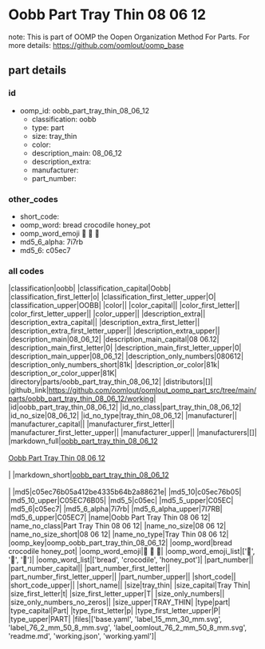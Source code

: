 # Oobb Part Tray Thin 08 06 12  

note: This is part of OOMP the Oopen Organization Method For Parts. For more details: https://github.com/oomlout/oomp_base

##  part details





### id
* oomp_id: oobb_part_tray_thin_08_06_12
  * classification: oobb
  * type: part
  * size: tray_thin
  * color: 
  * description_main: 08_06_12
  * description_extra: 
  * manufacturer: 
  * part_number: 

### other_codes
* short_code: 
* oomp_word: bread crocodile honey_pot
* oomp_word_emoji :bread: :crocodile: :honey_pot:
* md5_6_alpha: 7i7rb
* md5_6: c05ec7

### all codes 
|classification|oobb|
|classification_capital|Oobb|
|classification_first_letter|o|
|classification_first_letter_upper|O|
|classification_upper|OOBB|
|color||
|color_capital||
|color_first_letter||
|color_first_letter_upper||
|color_upper||
|description_extra||
|description_extra_capital||
|description_extra_first_letter||
|description_extra_first_letter_upper||
|description_extra_upper||
|description_main|08_06_12|
|description_main_capital|08 06.12|
|description_main_first_letter|0|
|description_main_first_letter_upper|0|
|description_main_upper|08_06_12|
|description_only_numbers|080612|
|description_only_numbers_short|81k|
|description_or_color|81k|
|description_or_color_upper|81K|
|directory|parts/oobb_part_tray_thin_08_06_12|
|distributors|[]|
|github_link|https://github.com/oomlout/oomlout_oomp_part_src/tree/main/parts/oobb_part_tray_thin_08_06_12/working|
|id|oobb_part_tray_thin_08_06_12|
|id_no_class|part_tray_thin_08_06_12|
|id_no_size|08_06_12|
|id_no_type|tray_thin_08_06_12|
|manufacturer||
|manufacturer_capital||
|manufacturer_first_letter||
|manufacturer_first_letter_upper||
|manufacturer_upper||
|manufacturers|[]|
|markdown_full|[oobb_part_tray_thin_08_06_12](https://github.com/oomlout/oomlout_oomp_part_src/tree/main/parts/oobb_part_tray_thin_08_06_12/working)<br>[](https://github.com/oomlout/oomlout_oomp_part_src/tree/main/parts/oobb_part_tray_thin_08_06_12/working)<br>[Oobb Part Tray Thin 08 06 12](https://github.com/oomlout/oomlout_oomp_part_src/tree/main/parts/oobb_part_tray_thin_08_06_12/working)<br><br>|
|markdown_short|[oobb_part_tray_thin_08_06_12](https://github.com/oomlout/oomlout_oomp_part_src/tree/main/parts/oobb_part_tray_thin_08_06_12/working)<br><br>|
|md5|c05ec76b05a412be4335b64b2a88621e|
|md5_10|c05ec76b05|
|md5_10_upper|C05EC76B05|
|md5_5|c05ec|
|md5_5_upper|C05EC|
|md5_6|c05ec7|
|md5_6_alpha|7i7rb|
|md5_6_alpha_upper|7I7RB|
|md5_6_upper|C05EC7|
|name|Oobb Part Tray Thin 08 06 12|
|name_no_class|Part Tray Thin 08 06 12|
|name_no_size|08 06 12|
|name_no_size_short|08 06 12|
|name_no_type|Tray Thin 08 06 12|
|oomp_key|oomp_oobb_part_tray_thin_08_06_12|
|oomp_word|bread crocodile honey_pot|
|oomp_word_emoji|:bread: :crocodile: :honey_pot:|
|oomp_word_emoji_list|[':bread:', ':crocodile:', ':honey_pot:']|
|oomp_word_list|['bread', 'crocodile', 'honey_pot']|
|part_number||
|part_number_capital||
|part_number_first_letter||
|part_number_first_letter_upper||
|part_number_upper||
|short_code||
|short_code_upper||
|short_name||
|size|tray_thin|
|size_capital|Tray Thin|
|size_first_letter|t|
|size_first_letter_upper|T|
|size_only_numbers||
|size_only_numbers_no_zeros||
|size_upper|TRAY_THIN|
|type|part|
|type_capital|Part|
|type_first_letter|p|
|type_first_letter_upper|P|
|type_upper|PART|
|files|['base.yaml', 'label_15_mm_30_mm.svg', 'label_76_2_mm_50_8_mm.svg', 'label_oomlout_76_2_mm_50_8_mm.svg', 'readme.md', 'working.json', 'working.yaml']|
